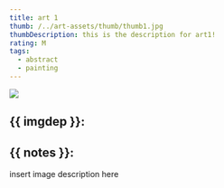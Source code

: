 ```yaml
---
title: art 1
thumb: /../art-assets/thumb/thumb1.jpg
thumbDescription: this is the description for art1!
rating: M
tags:
  - abstract
  - painting
---
```


<!-- ![alt text](/../art-assets/art/flora1.png) -->

<img src="/art-assets/art/flora1.png" class="artwork-art">

## {{ imgdep }}:

## {{ notes }}:

insert image description here
